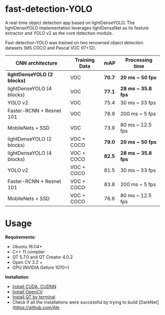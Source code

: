 # fast-detection-YOLO

A real-time object detection app based on lightDenseYOLO. The lightDenseYOLO implementation leverages lightDenseNet as its feature extractor and YOLO v2 as the core detection module.

Fast-detection-YOLO was trained on two renowned object detection datasets (MS COCO and Pascal VOC 07+12).

| CNN architecture               | Training Data  | mAP       | Processing time       |
|---------------------------     |--------------- |---------  |-----------------------|
| **lightDenseYOLO (2 blocks)**  | VOC            | **70.7**  | **20 ms ~ 50 fps**    |
| lightDenseYOLO (4 blocks)      | VOC            | **77.1**  | **28 ms ~ 35.8 fps**  |
| YOLO v2                        | VOC            | 75.4      | 30 ms ~ 33 fps        |
| Faster-RCNN + Resnet 101       | VOC            | 78.9      | 200 ms ~ 5 fps        |
| MobileNets + SSD               | VOC            | 73.9      | 80 ms ~ 12.5 fps      |
| lightDenseYOLO (2 blocks)      | VOC + COCO     | **79.0**  | **20 ms ~ 50 fps**    |
| lightDenseYOLO (4 blocks)      | VOC + COCO     | **82.5**  | **28 ms ~ 35.8 fps**  |
| YOLO v2                        | VOC + COCO     | 81.5      | 30 ms ~ 33 fps        |
| Faster-RCNN + Resnet 101       | VOC + COCO     | 83.8      | 200 ms ~ 5 fps        |
| MobileNets + SSD               | VOC + COCO     | 76.6      | 80 ms ~ 12.5 fps      |

# Usage

**Requirements:**
+ Ubuntu 16.04+
+ C++ 11 complier
+ QT 5.7.0 and QT Creator 4.0.2
+ Open CV 3.2 +
+ GPU (NVIDIA Gefore 1070+)

**Installation**
+ [Install CUDA, CUDNN](http://www.python36.com/how-to-install-tensorflow-gpu-with-cuda-9-2-for-python-on-ubuntu/)
+ [Install OpenCV](http://www.python36.com/how-to-install-tensorflow-gpu-with-cuda-9-2-for-python-on-ubuntu/)
+ [Install QT by terminal](https://wiki.qt.io/Install_Qt_5_on_Ubuntu)
+ Check if all the installations were successful by trying to build [DarkNet](https://github.com/Ale